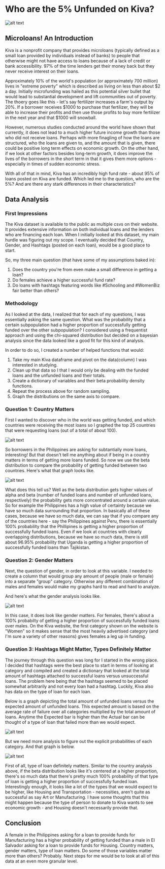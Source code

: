 # Who are the 5% Unfunded on Kiva?

![alt text](https://github.com/emkawong/capstone1-kiva/blob/master/images/donationpage.png "taken from kiva.org")

## Microloans! An Introduction

Kiva is a nonprofit company that provides microloans (typically defined as a small loan provided by individuals instead of banks) to people that otherwise might not have access to loans because of a lack of credit or bank accessibility. 97% of the time lenders get their money back but they never receive interest on their loans. 

Approximately 10% of the world's population (or approximately 700 million) lives in "extreme poverty" which is described as living on less than about $2 a day. Initially microfunding was hailed as this potential silver bullet that would lead to substantial development and lift communities out of poverty. The thoery goes like this - let's say fertilizer increases a farm's output by 20%. If a borrower receives $1000 to purchase that fertilizer, they will be able to increase their profits and then use those profits to buy more fertilizer in the next year and that $1000 will snowball. 

However, numerous studies conducted around the world have shown that currently, it does not lead to a much higher future income growth than those who did not receive loans. Perhaps with more finagling of how the loans are structured, who the loans are given to, and the amount that is given, there could be positive long term effects on economic growth. On the other hand, if we look at other factors besides long-term growth, it does improve the lives of the borrowers in the short term in that it gives them more options - especially in times of sudden economic stress.

With all of that in mind, Kiva has an incredibly high fund rate - about 95% of loans posted on Kiva are funded. Which led me to the question, who are the 5%? And are there any stark differences in their characteristics?

## Data Analysis

### First Impressions

The Kiva dataset is available to the public as multiple csvs on their website. It provides extensive information on both individual loans and the lenders who are financing each loan. When I initially looked at this dataset, my main hurdle was figuring out my scope. I eventually decided that Country, Gender, and Hashtags (posted on each loan), would be a good place to start.

So, my three main question (that have some of my assumptions baked in):
1. Does the country you're from even make a small difference in getting a loan?
2. Do females achieve a higher successful fund rate? 
3. Do loans with hashtags featuring words like #Schooling and #WomenBiz fair better than others? 

### Methodology

As I looked at the data, I realized that for each of my questions, I was essentially asking the same question. What was the probability that a certain subpopulation had a higher proportion of successfully getting funded over the other subpopulation? I considered using a frequentist approach and using the chi-squared distribution but decided on a bayesian analysis since the data looked like a good fit for this kind of analysis. 

In order to do so, I created a number of helped functions that would:
 1. Take my main Kiva dataframe and pivot on the data(column) I was interested in studying.
 2. Clean up that data so I that I would only be dealing with the funded loans and the unfunded loans and their totals. 
 3. Create a dictionary of variables and their beta probability density functions.
 4. Repeat the process above for random sampling. 
 5. Graph the distributions on the same axis to compare. 

### Question 1: Country Matters

First I wanted to discover who in the world was getting funded, and which countries were receiving the most loans so I graphed the top 25 countries that were requesting loans (out of a total of about 100). 

![alt text](https://github.com/emkawong/capstone1-kiva/blob/master/images/country-top.png "Top 25 Countries Requesting Loans from Kiva")

So borrowers in the Philippines are asking for subtantially more loans, interesting! But that doesn't tell me anything about if being in a country matters in terms of getting more loans funded. So now we use the beta distribution to compare the probability of getting funded between two countries. Here's what that graph looks like. 

![alt text](https://github.com/emkawong/capstone1-kiva/blob/master/images/country-analysis.png "Which Country is Getting Funded?")

What does this tell us? Well as the beta distribution gets higher values of alpha and beta (number of funded loans and number of unfunded loans, respectively) the probability gets more concentrated around a certain value. So for example the Philippines has a high value of certainty because we have so much data surrounding that proportion. In basically all of these cases, because we have so much data, we can say that if you compare any of the countries here - say the Philippines against Peru, there is essentially 100% probability that the Phillipines is getting a higher proportion of successfully funded loans. Even if we look at countries with clearly overlapping distributions, because we have so much data, there is still about 96.95% probability that Uganda is getting a higher proportion of successfully funded loans than Tajikistan.

### Question 2: Gender Matters

Next, the question of gender, in order to look at this variable. I needed to create a column that would group any amount of people (male or female) into a separate "group" category. Otherwise any different combination of males and females would make my graphs hard to read and hard to analyze. 

And here's what the gender analysis looks like.

![alt text](https://github.com/emkawong/capstone1-kiva/blob/master/images/gender-analysis.png "Who is Getting Funded?")

In this case, it does look like gender matters. For females, there's about a 100% probabilty of getting a higher proportion of successfully funded loans over males. On the Kiva website, the first category shown on the website is "Women" so it makes sense that the most heavily advertised category (and I'm sure a variety of other reasons) gives females a leg up in funding. 

### Question 3: Hashtags Might Matter, Types Definitely Matter

The journey through this question was long for I started in the wrong place. I decided that hashtags were the best place to start in terms of looking at category and compiled and created a dictionary that looked at the total amount of hashtags attached to successful loans versus unsuccessful loans. The problem here being that the hashtags seemed to be placed somewhat arbitrarily and not every loan had a hashtag. Luckily, Kiva also has data on the type of loan for each loan.

Below is a graph depicting the total amount of unfunded loans versus the expected amount of unfunded loans. This expected amount is based on the average rate of failure over all categories multiplied by the total amount of loans. Anytime the Expected bar is higher than the Actual bar can be thought of a type of loan that failed more than we would expect. 

![alt text](https://github.com/emkawong/capstone1-kiva/blob/master/images/failed-loan.png "Failed Loan")

But we need more analysis to figure out the explicit probabilities of each category. And that graph is below.

![alt text](https://github.com/emkawong/capstone1-kiva/blob/master/images/type-analysis.png "Which Types of Loans are Getting Funding")

First of all, type of loan definitely matters. Similar to the country analysis above, if the beta distribution looks like it's centered at a higher proportion, there's so much data that there's pretty much 100% probability of that type of loan is getting a higher proportion of successfully funded loan. Interestingly enough, it looks like a lot of the types that we would expect to be higher, like Housing and Transportation - necessities, aren't quite as successful as say Art or Manufacturing. I have some thoughts that this might happen because the type of person to donate to Kiva wants to see economic growth - and Housing doesn't necessarily provide that. 

## Conclusion

A female in the Philippines asking for a loan to provide funds for Manufacturing has a higher probability of getting funded than a male in El Salvador asking for a loan to provide funds for Housing. Country matters, gender matters, type of loan matters. Do some of those variables matter more than others? Probably. Next steps for me would be to look at all of this data at an even more granular level.  


